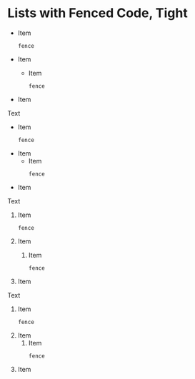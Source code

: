 # Lists with Fenced Code, Tight

- Item

  ```text
  fence
  ```

- Item
  - Item

    ```text
    fence
    ```

- Item

Text

- Item
  ```text
  fence
  ```
- Item
  - Item
    ```text
    fence
    ```
- Item

Text

1. Item

   ```text
   fence
   ```

1. Item
   1. Item

      ```text
      fence
      ```

1. Item

Text

1. Item
   ```text
   fence
   ```
1. Item
   1. Item
      ```text
      fence
      ```
1. Item

<!-- markdownlint-configure-file {
  "blanks-around-fences": {
    "list_items": false
  }
} -->
